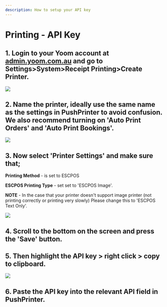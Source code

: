 ```yaml
---
description: How to setup your API key
---
```


# Printing - API Key

## 1. Login to your Yoom account at [admin.yoom.com.au](https://admin.yoom.com.au) and go to Settings&gt;System&gt;Receipt Printing&gt;Create Printer.

![](../.gitbook/assets/1-create-printer.png)

## 2. Name the printer, ideally use the same name as the settings in PushPrinter to avoid confusion. We also recommend turning on 'Auto Print Orders' and 'Auto Print Bookings'.

![](../.gitbook/assets/untitled%20%282%29.png)

## 3. Now select 'Printer Settings' and make sure that;

**Printing Method** - is set to ESCPOS

**ESCPOS Printing Type** - set set to 'ESCPOS Image'.

**NOTE** - In the case that your printer doesn't support image printer \(not printing correctly or printing very slowly\) Please change this to 'ESCPOS Text Only'.

![](../.gitbook/assets/untitled-1%20%282%29.png)

## 4. Scroll to the bottom on the screen and press the 'Save' button.

## 5. Then highlight the API key &gt; right click &gt; copy to clipboard.

![](../.gitbook/assets/untitled-2%20%283%29.png)

## 6. Paste the API key into the relevant API field in PushPrinter.


